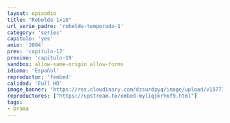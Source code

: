 ```yaml
---
layout: episodio
title: "Rebelde 1x18"
url_serie_padre: 'rebelde-temporada-1'
category: 'series'
capitulo: 'yes'
anio: '2004'
prev: 'capitulo-17'
proximo: 'capitulo-19'
sandbox: allow-same-origin allow-forms
idioma: 'Español'
reproductor: 'fembed'
calidad: 'Full HD'
image_banner: 'https://res.cloudinary.com/dzsurdpyq/image/upload/v1577313723/rebelde-temporada-1-min.jpg'
reproductores: ["https://upstream.to/embed-myliqjkrhnf9.html"]
tags:
- Drama
---
```












